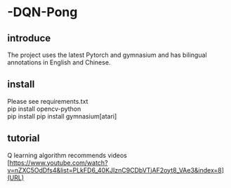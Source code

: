 # -DQN-Pong
## introduce  
The project uses the latest Pytorch and gymnasium and has bilingual annotations in English and Chinese.  
## install  
Please see requirements.txt  
pip install opencv-python  
pip install pip install gymnasium[atari]  
## tutorial  
Q learning algorithm recommends videos  
[https://www.youtube.com/watch?v=nZXC5OdDfs4&list=PLkFD6_40KJIznC9CDbVTjAF2oyt8_VAe3&index=8](URL)
